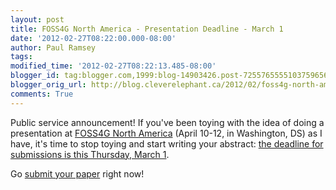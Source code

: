 ```yaml
---
layout: post
title: FOSS4G North America - Presentation Deadline - March 1
date: '2012-02-27T08:22:00.000-08:00'
author: Paul Ramsey
tags: 
modified_time: '2012-02-27T08:22:13.485-08:00'
blogger_id: tag:blogger.com,1999:blog-14903426.post-7255765555103759656
blogger_orig_url: http://blog.cleverelephant.ca/2012/02/foss4g-north-america-presentation.html
comments: True
---
```


Public service announcement! If you've been toying with the idea of doing a presentation at [FOSS4G North America](http://foss4g-na.org) (April 10-12, in Washington, DS) as I have, it's time to stop toying and start writing your abstract: [the deadline for submissions is this Thursday, March 1](http://foss4g-na.org/call-for-presentations-closes-march-1/).

Go [submit your paper](http://foss4g-na.org/abstract-submission/) right now!

